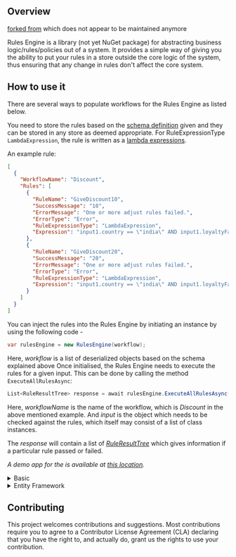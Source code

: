 ## Overview

[forked from](https://github.com/microsoft/RulesEngine) which does not appear to be maintained anymore

Rules Engine is a library (not yet NuGet package) for abstracting business logic/rules/policies out of a system. It provides a simple way of giving you the ability to put your rules in a store outside the core logic of the system, thus ensuring that any change in rules don't affect the core system.

## How to use it

There are several ways to populate workflows for the Rules Engine as listed below.

You need to store the rules based on the [schema definition](https://github.com/asulwer/RulesEngine/blob/main/schema/workflow-schema.json) given and they can be stored in any store as deemed appropriate. For RuleExpressionType `LambdaExpression`, the rule is written as a [lambda expressions](https://docs.microsoft.com/en-us/dotnet/csharp/programming-guide/statements-expressions-operators/lambda-expressions).

An example rule:

```json
[
  {
    "WorkflowName": "Discount",
    "Rules": [
      {
        "RuleName": "GiveDiscount10",
        "SuccessMessage": "10",
        "ErrorMessage": "One or more adjust rules failed.",
        "ErrorType": "Error",
        "RuleExpressionType": "LambdaExpression",
        "Expression": "input1.country == \"india\" AND input1.loyaltyFactor <= 2 AND input1.totalPurchasesToDate >= 5000"
      },
      {
        "RuleName": "GiveDiscount20",
        "SuccessMessage": "20",
        "ErrorMessage": "One or more adjust rules failed.",
        "ErrorType": "Error",
        "RuleExpressionType": "LambdaExpression",
        "Expression": "input1.country == \"india\" AND input1.loyaltyFactor >= 3 AND input1.totalPurchasesToDate >= 10000"
      }
    ]
  }
]
```

You can inject the rules into the Rules Engine by initiating an instance by using the following code - 

```c#
var rulesEngine = new RulesEngine(workflow);
```
Here, *workflow* is a list of deserialized objects based on the schema explained above
Once initialised, the Rules Engine needs to execute the rules for a given input. This can be done by calling the method `ExecuteAllRulesAsync`: 

```c#
List<RuleResultTree> response = await rulesEngine.ExecuteAllRulesAsync(workflowName, input);
```

Here, *workflowName* is the name of the workflow, which is *Discount* in the above mentioned example. And *input* is the object which needs to be checked against the rules,  which itself may consist of a list of class instances.

The *response* will contain a list of [*RuleResultTree*](https://github.com/asulwer/RulesEngine/blob/main/src/RulesEngine/Models/RuleResultTree.cs) which gives information if a particular rule passed or failed. 

_A demo app for the is available at [this location](https://github.com/asulwer/RulesEngine/tree/main/demo)._

<details>
<summary>Basic</summary>

A simple example via code only is as follows:

```c#
List<Rule> rules = new List<Rule>();

Rule rule = new Rule();
rule.RuleName = "Test Rule";
rule.SuccessEvent = "Count is within tolerance.";
rule.ErrorMessage = "Over expected.";
rule.Expression = "count < 3";
rule.RuleExpressionType = RuleExpressionType.LambdaExpression;
rules.Add(rule);

var workflows = new List<Workflow>();

Workflow exampleWorkflow = new Workflow();
exampleWorkflow.WorkflowName = "Example Workflow";
exampleWorkflow.Rules = rules;

workflows.Add(exampleWorkflow);

var bre = new RulesEngine.RulesEngine(workflows.ToArray());
```

[Additional Examples](https://github.com/asulwer/RulesEngine/tree/main/demo/DemoApp/Demos)

</details>
<details>
<summary>Entity Framework</summary>

Consuming Entity Framework and populating the Rules Engine is shown in the [EFDemo class](https://github.com/asulwer/RulesEngine/blob/main/demo/DemoApp/Demos/EF.cs) with Workflow rules populating the array and passed to the Rules Engine, The Demo App includes an example [RulesEngineDemoContext](https://github.com/asulwer/RulesEngine/blob/main/demo/DemoApp/Demos/RulesEngineContext.cs) using SQLite and could be swapped out for another provider.

```c#
var wfr = db.Workflows.Include(i => i.Rules).ThenInclude(i => i.Rules).ToArray();
var bre = new RulesEngine.RulesEngine(wfr, null);
```

*Note: For each level of nested rules expected, a ThenInclude query appended will be needed as shown above.*
</details>

## Contributing

This project welcomes contributions and suggestions.  Most contributions require you to agree to a
Contributor License Agreement (CLA) declaring that you have the right to, and actually do, grant us
the rights to use your contribution.

